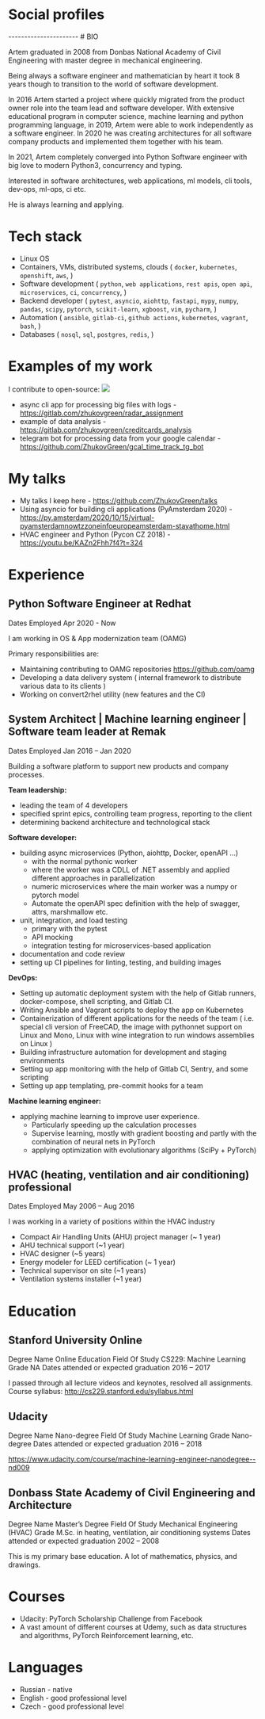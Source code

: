 # Social profiles

<link rel="stylesheet" href="https://cdnjs.cloudflare.com/ajax/libs/font-awesome/4.7.0/css/font-awesome.min.css">
<div style="width:100%; text-align:center; margin:0 auto; display: inline-block;">
   <a href="https://t.me/zhukovgreen" class="fa fa-telegram fa-5x"></a>
   <a href="https://twitter.com/zhukovgreen" class="fa fa-twitter fa-5x"></a>
   <a href="https://github.com/zhukovgreen" class="fa fa-github fa-5x"></a>
   <a href="https://gitlab.com/zhukovgreen" class="fa fa-gitlab fa-5x"></a>
   <a href="https://stackoverflow.com/users/4351027/artem-zhukov" class="fa fa-stack-overflow fa-5x"></a>
   <a href="https://www.linkedin.com/in/artem-zhukov-0556b422/" class="fa fa-linkedin fa-5x"></a>
   <a href="mailto:iam@zhukovgreen.pro" class="fa fa-envelope-open fa-5x"></a>
   <a href="https://whereby.com/zhukovgreen" class="fa fa-video-camera fa-5x"></a>
</div>
----------------------
# BIO

Artem graduated in 2008 from Donbas National Academy of Civil Engineering with
master degree in mechanical engineering.

Being always a software engineer and mathematician by heart it took 8 years 
though to transition to the world of software development.

In 2016 Artem started a project where quickly migrated from the product owner
role into the team lead and software developer. With extensive educational 
program in computer science, machine learning and python programming language,
in 2019, Artem were able to work independently as a software engineer. 
In 2020 he was creating architectures for all software company products and 
implemented them together with his team.

In 2021, Artem completely converged into Python Software engineer 
with big love to modern Python3, concurrency and typing.

Interested in software architectures, web applications, ml models, cli tools, 
dev-ops, ml-ops, ci etc.

He is always learning and applying.

# Tech stack

- Linux OS
- Containers, VMs, distributed systems, clouds (
  `docker`, `kubernetes`, `openshift`, `aws`,
  )
- Software development (
  `python`, `web applications`, `rest apis`, `open api`, `microservices`, `ci`, 
  `concurrency`,
  )
- Backend developer (
  `pytest`, `asyncio`, `aiohttp`, `fastapi`, `mypy`,
  `numpy`, `pandas`, `scipy`, `pytorch`, `scikit-learn`, `xgboost`,
  `vim`, `pycharm`,
  )
- Automation (
  `ansible`, `gitlab-ci`, `github actions`, 
  `kubernetes`, `vagrant`, `bash`,
  )
- Databases (
  `nosql`, `sql`, `postgres`, `redis`,
  )

# Examples of my work

I contribute to open-source:
<img src="http://ghchart.rshah.org/zhukovgreen"/>

- async cli app for processing big files with logs - <https://gitlab.com/zhukovgreen/radar_assignment>
- example of data analysis - <https://gitlab.com/zhukovgreen/creditcards_analysis>
- telegram bot for processing data from your google calendar - <https://github.com/ZhukovGreen/gcal_time_track_tg_bot>

# My talks

- My talks I keep here - <https://github.com/ZhukovGreen/talks>
- Using asyncio for building cli applications (PyAmsterdam 2020) - <https://py.amsterdam/2020/10/15/virtual-pyamsterdamnowtzzoneinfoeuropeamsterdam-stayathome.html>
- HVAC engineer and Python (Pycon CZ 2018) - <https://youtu.be/KAZn2Fhh7f4?t=324>

# Experience

## Python Software Engineer at Redhat

Dates Employed Apr 2020 - Now

I am working in OS & App modernization team (OAMG)

Primary responsibilities are:
- Maintaining contributing to OAMG repositories <https://github.com/oamg>
- Developing a data delivery system (
    internal framework to distribute various data to its clients
  )
- Working on convert2rhel utility (new features and the CI)


## System Architect | Machine learning engineer | Software team leader at Remak

Dates Employed Jan 2016 – Jan 2020

Building a software platform to support new products and company processes.


**Team leadership:**
- leading the team of 4 developers
- specified sprint epics, controlling team progress, reporting to the client
- determining backend architecture and technological stack

**Software developer:**
- building async microservices (Python, aiohttp, Docker, openAPI ...)
  - with the normal pythonic worker
  - where the worker was a CDLL of .NET assembly and applied
    different approaches in parallelization
  - numeric microservices where the main worker was a numpy or pytorch model
  - Automate the openAPI spec definition with the help of swagger, attrs,
    marshmallow etc.
- unit, integration, and load testing
  - primary with the pytest
  - API mocking
  - integration testing for microservices-based application
- documentation and code review
- setting up CI pipelines for linting, testing, and building images

**DevOps:**
- Setting up automatic deployment system with the help of Gitlab runners,
  docker-compose, shell scripting, and Gitlab CI.
- Writing Ansible and Vagrant scripts to deploy the app on Kubernetes
- Containerization of different applications for the needs of the team (
  i.e. special cli version of FreeCAD, the image with pythonnet support on
  Linux and Mono, Linux with wine integration to run windows assemblies on
  Linux
  )
- Building infrastructure automation for development and staging environments
- Setting up app monitoring with the help of Gitlab CI, Sentry, and some scripting
- Setting up app templating, pre-commit hooks for a team

**Machine learning engineer:**
- applying machine learning to improve user experience.
  - Particularly speeding up the calculation processes
  - Supervise learning, mostly with gradient boosting and partly with the
    combination of neural nets in PyTorch
  - applying optimization with evolutionary algorithms (SciPy + PyTorch)

## HVAC (heating, ventilation and air conditioning) professional

Dates Employed May 2006 – Aug 2016

I was working in a variety of positions within the HVAC industry
- Compact Air Handling Units (AHU) project manager (~ 1 year)
- AHU technical support (~1 year)
- HVAC designer (~5 years)
- Energy modeler for LEED certification (~ 1 year)
- Technical supervisor on site (~1 years)
- Ventilation systems installer (~1 year)

# Education

## Stanford University Online

Degree Name Online Education
Field Of Study CS229: Machine Learning
Grade NA
Dates attended or expected graduation 2016 – 2017

I passed through all lecture videos and keynotes, resolved all assignments.
Course syllabus: <http://cs229.stanford.edu/syllabus.html>

## Udacity

Degree Name Nano-degree
Field Of Study Machine Learning
Grade Nano-degree
Dates attended or expected graduation 2016 – 2018

<https://www.udacity.com/course/machine-learning-engineer-nanodegree--nd009>


## Donbass State Academy of Civil Engineering and Architecture

Degree Name Master’s Degree
Field Of Study Mechanical Engineering (HVAC)
Grade M.Sc. in heating, ventilation, air conditioning systems
Dates attended or expected graduation 2002 – 2008

This is my primary base education. A lot of mathematics, physics, and drawings.


# Courses

- Udacity: PyTorch Scholarship Challenge from Facebook
- A vast amount of different courses at Udemy, such as data structures and
  algorithms, PyTorch Reinforcement learning, etc.

# Languages
- Russian - native
- English - good professional level
- Czech - good professional level
